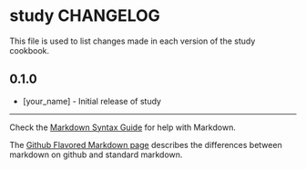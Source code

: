 study CHANGELOG
===============

This file is used to list changes made in each version of the study cookbook.

0.1.0
-----
- [your_name] - Initial release of study

- - -
Check the [Markdown Syntax Guide](http://daringfireball.net/projects/markdown/syntax) for help with Markdown.

The [Github Flavored Markdown page](http://github.github.com/github-flavored-markdown/) describes the differences between markdown on github and standard markdown.
